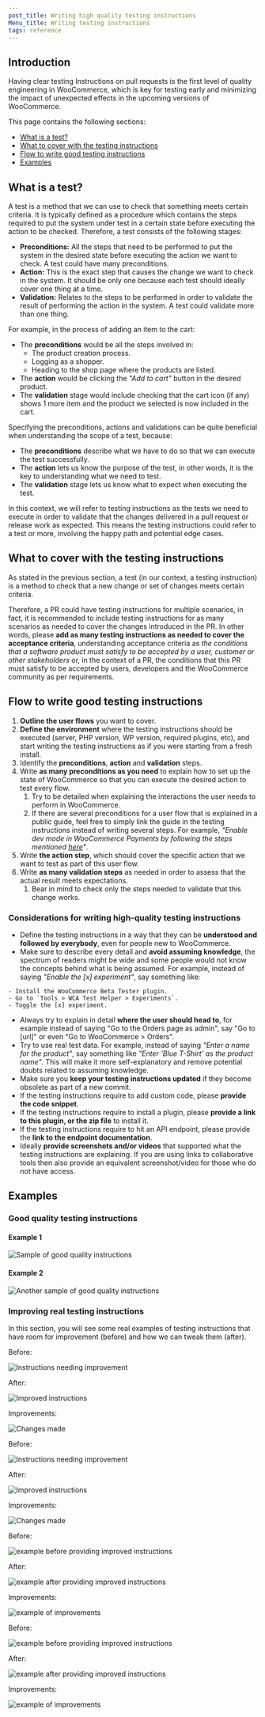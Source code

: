```yaml
---
post_title: Writing high quality testing instructions
Menu_title: Writing testing instructions
tags: reference
---
```


## Introduction

Having clear testing Instructions on pull requests is the first level of quality engineering in WooCommerce, which is key for testing early and minimizing the impact of unexpected effects in the upcoming versions of WooCommerce.

This page contains the following sections:

-   [What is a test?](#what-is-a-test)
-   [What to cover with the testing instructions](#what-to-cover-with-the-testing-instructions)
-   [Flow to write good testing instructions](#flow-to-write-good-testing-instructions)
-   [Examples](#examples)

## What is a test?

A test is a method that we can use to check that something meets certain criteria. It is typically defined as a procedure which contains the steps required to put the system under test in a certain state before executing the action to be checked. Therefore, a test consists of the following stages:

-   **Preconditions:** All the steps that need to be performed to put the system in the desired state before executing the action we want to check. A test could have many preconditions.
-   **Action:** This is the exact step that causes the change we want to check in the system. It should be only one because each test should ideally cover one thing at a time.
-   **Validation:** Relates to the steps to be performed in order to validate the result of performing the action in the system. A test could validate more than one thing.

For example, in the process of adding an item to the cart:

-   The **preconditions** would be all the steps involved in:
    -   The product creation process.
    -   Logging as a shopper.
    -   Heading to the shop page where the products are listed.
-   The **action** would be clicking the _"Add to cart"_ button in the desired product.
-   The **validation** stage would include checking that the cart icon (if any) shows 1 more item and the product we selected is now included in the cart.

Specifying the preconditions, actions and validations can be quite beneficial when understanding the scope of a test, because:

-   The **preconditions** describe what we have to do so that we can execute the test successfully.
-   The **action** lets us know the purpose of the test, in other words, it is the key to understanding what we need to test.
-   The **validation** stage lets us know what to expect when executing the test.

In this context, we will refer to testing instructions as the tests we need to execute in order to validate that the changes delivered in a pull request or release work as expected. This means the testing instructions could refer to a test or more, involving the happy path and potential edge cases.

## What to cover with the testing instructions

As stated in the previous section, a test (in our context, a testing instruction) is a method to check that a new change or set of changes meets certain criteria.

Therefore, a PR could have testing instructions for multiple scenarios, in fact, it is recommended to include testing instructions for as many scenarios as needed to cover the changes introduced in the PR. In other words, please **add as many testing instructions as needed to cover the acceptance criteria**, understanding acceptance criteria as _the conditions that a software product must satisfy to be accepted by a user, customer or other stakeholders_ or, in the context of a PR, the conditions that this PR must satisfy to be accepted by users, developers and the WooCommerce community as per requirements.

## Flow to write good testing instructions

1. **Outline the user flows** you want to cover.
2. **Define the environment** where the testing instructions should be executed (server, PHP version, WP version, required plugins, etc), and start writing the testing instructions as if you were starting from a fresh install.
3. Identify the **preconditions**, **action** and **validation** steps.
4. Write **as many preconditions as you need** to explain how to set up the state of WooCommerce so that you can execute the desired action to test every flow.
    1. Try to be detailed when explaining the interactions the user needs to perform in WooCommerce.
    2. If there are several preconditions for a user flow that is explained in a public guide, feel free to simply link the guide in the testing instructions instead of writing several steps. For example, _"Enable dev mode in WooCommerce Payments by following the steps mentioned [here](https://woocommerce.com/document/woocommerce-payments/testing-and-troubleshooting/dev-mode/)"_.
5. Write **the action step**, which should cover the specific action that we want to test as part of this user flow.
6. Write **as many validation steps** as needed in order to assess that the actual result meets expectations.
    1. Bear in mind to check only the steps needed to validate that this change works.

### Considerations for writing high-quality testing instructions

-   Define the testing instructions in a way that they can be **understood and followed by everybody**, even for people new to WooCommerce.
-   Make sure to describe every detail and **avoid assuming knowledge**, the spectrum of readers might be wide and some people would not know the concepts behind what is being assumed. For example, instead of saying _"Enable the [x] experiment"_, say something like:

```text
- Install the WooCommerce Beta Tester plugin.
- Go to `Tools > WCA Test Helper > Experiments`.
- Toggle the [x] experiment.
```

-   Always try to explain in detail **where the user should head to**, for example instead of saying "Go to the Orders page as admin", say "Go to [url]" or even "Go to WooCommerce > Orders".
-   Try to use real test data. For example, instead of saying _"Enter a name for the product"_, say something like _"Enter 'Blue T-Shirt' as the product name"_. This will make it more self-explanatory and remove potential doubts related to assuming knowledge.
-   Make sure you **keep your testing instructions updated** if they become obsolete as part of a new commit.
-   If the testing instructions require to add custom code, please **provide the code snippet**.
-   If the testing instructions require to install a plugin, please **provide a link to this plugin, or the zip file** to install it.
-   If the testing instructions require to hit an API endpoint, please provide the **link to the endpoint documentation**.
-   Ideally **provide screenshots and/or videos** that supported what the testing instructions are explaining. If you are using links to collaborative tools then also provide an equivalent screenshot/video for those who do not have access.

## Examples

### Good quality testing instructions

#### Example 1

![Sample of good quality instructions](https://developer.woo.com/wp-content/uploads/2023/12/213682695-3dc51613-b836-4e7e-93ef-f75078ab48ac.png)

#### Example 2

![Another sample of good quality instructions](https://developer.woo.com/wp-content/uploads/2023/12/213682778-b552ab07-a518-48a7-9358-16adc5762aca.png)

### Improving real testing instructions

In this section, you will see some real examples of testing instructions that have room for improvement (before) and how we can tweak them (after).

Before:

![Instructions needing improvement](https://woo-docs-multi-com.go-vip.net/wp-content/uploads/2023/12/213682262-25bec5c3-154c-45ec-aa3d-d3e07f52669e.png)

After:

![Improved instructions](https://developer.woo.com/wp-content/uploads/2023/12/213682303-1b12ab97-f27a-41cb-a8db-da8a78d18840.png)

Improvements:

![Changes made](https://woo-docs-multi-com.go-vip.net/wp-content/uploads/2023/12/213682323-0ecc998d-69ab-4201-8daa-820b948315e8.png)

Before:

![Instructions needing improvement](https://developer.woo.com/wp-content/uploads/2023/12/213682396-8c52d20e-1fca-4ac1-8345-f381c15a102a.png)

After:

![Improved instructions](https://developer.woo.com/wp-content/uploads/2023/12/213682480-c01e0e84-5969-4456-8f43-70cbb8509e8d.png)

Improvements:

![Changes made](https://developer.woo.com/wp-content/uploads/2023/12/213682597-8d06e638-35dd-4ff8-9236-63c6ec5d05b8.jpg)

Before:

![example before providing improved instructions](https://developer.woo.com/wp-content/uploads/2023/12/216365611-b540a814-3b8f-40f3-ae64-81018b9f97fb.png)

After:

![example after providing improved instructions](https://developer.woo.com/wp-content/uploads/2023/12/216366043-967e5daa-6a23-4ab8-adda-5f3082d1ebf7.png)

Improvements:

![example of improvements](https://developer.woo.com/wp-content/uploads/2023/12/216366152-b331648d-bcef-443b-b126-de2621a20862.png)

Before:

![example before providing improved instructions](https://developer.woo.com/wp-content/uploads/2023/12/216388785-8806ea74-62e6-42da-8887-c8e291e7dfe2-1.png)

After:

![example after providing improved instructions](https://developer.woo.com/wp-content/uploads/2023/12/216388842-e5ab433e-d288-4306-862f-72f6f81ab2cd.png)

Improvements:

![example of improvements](https://developer.woo.com/wp-content/uploads/2023/12/216388874-c5b21fc3-f693-4a7e-a58a-c5d1b6606682.png)
